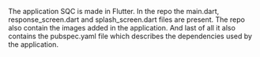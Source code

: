 The application SQC is made in Flutter.
In the repo the main.dart, response_screen.dart and splash_screen.dart files are present.
The repo also contain the images added in the application.
And last of all it also contains the pubspec.yaml file which describes the dependencies used by the application.
